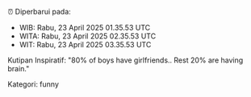 ⏰ Diperbarui pada:
- WIB: Rabu, 23 April 2025 01.35.53 UTC
- WITA: Rabu, 23 April 2025 02.35.53 UTC
- WIT: Rabu, 23 April 2025 03.35.53 UTC

Kutipan Inspiratif:
"80% of boys have girlfriends.. Rest 20% are having brain."


Kategori: funny

